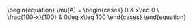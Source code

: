 \begin{equation}
\mu(A) = \begin{cases} 
      0 & x\leq 0 \\\
      \frac{100-x}{100} & 0\leq x\leq 100
   \end{cases}
\end{equation}